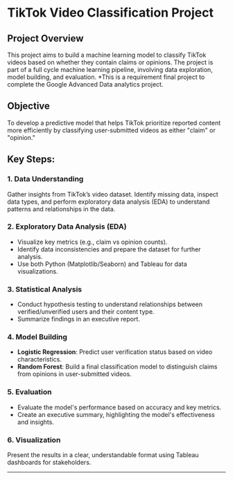# TikTok Video Classification Project

## Project Overview
This project aims to build a machine learning model to classify TikTok videos based on whether they contain claims or opinions. The project is part of a full cycle machine learning pipeline, involving data exploration, model building, and evaluation.
*This is a requirement final project to complete the Google Advanced Data analytics project.

## Objective
To develop a predictive model that helps TikTok prioritize reported content more efficiently by classifying user-submitted videos as either "claim" or "opinion."

## Key Steps:
### 1. Data Understanding
Gather insights from TikTok’s video dataset. Identify missing data, inspect data types, and perform exploratory data analysis (EDA) to understand patterns and relationships in the data.

### 2. Exploratory Data Analysis (EDA)
- Visualize key metrics (e.g., claim vs opinion counts).
- Identify data inconsistencies and prepare the dataset for further analysis.
- Use both Python (Matplotlib/Seaborn) and Tableau for data visualizations.

### 3. Statistical Analysis
- Conduct hypothesis testing to understand relationships between verified/unverified users and their content type.
- Summarize findings in an executive report.

### 4. Model Building
- **Logistic Regression**: Predict user verification status based on video characteristics.
- **Random Forest**: Build a final classification model to distinguish claims from opinions in user-submitted videos.

### 5. Evaluation
- Evaluate the model's performance based on accuracy and key metrics.
- Create an executive summary, highlighting the model's effectiveness and insights.

### 6. Visualization
Present the results in a clear, understandable format using Tableau dashboards for stakeholders.

---


